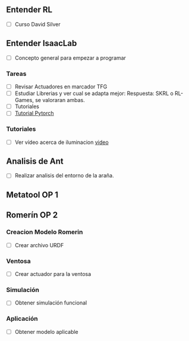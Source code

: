 ## Entender RL
- [ ] Curso David Silver
## Entender IsaacLab
- [ ] Concepto general para empezar a programar
### Tareas
- [ ] Revisar Actuadores en marcador TFG
- [ ] Estudiar Librerias y ver cual se adapta mejor:
        Respuesta: SKRL o RL-Games, se valoraran ambas.
- [ ] Tutoriales
- [ ] [Tutorial Pytorch](https://pytorch.org/tutorials/beginner/basics/intro)
### Tutoriales
- [ ] Ver vídeo acerca de iluminacion [video](https://youtu.be/c7qyI8pZvF4?feature=shared)

## Analisis de Ant
- [ ] Realizar analisis del entorno de la araña.

## Metatool OP 1

## Romerín OP 2
### Creacion Modelo Romerin
- [ ] Crear archivo URDF
### Ventosa
- [ ] Crear actuador para la ventosa
### Simulación
- [ ] Obtener simulación funcional
### Aplicación
- [ ] Obtener modelo aplicable